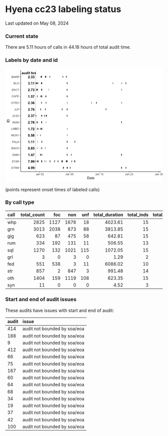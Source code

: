 # Hyena cc23 labeling status
Last updated on May 08, 2024

### Current state

There are 5.11 hours of calls in 44.18 hours of total audit time.

### Labels by date and id

![](label_status_files/figure-commonmark/by%20date%20and%20individual-1.png)

(points represent onset times of labeled calls)

### By call type

| call | total_count |  foc |  non | unf | total_duration | total_inds | total_audits |
|:-----|------------:|-----:|-----:|----:|---------------:|-----------:|-------------:|
| whp  |        2825 | 1127 | 1676 |  18 |        4023.61 |         15 |          149 |
| grn  |        3013 | 2038 |  873 |  88 |        3813.85 |         15 |          128 |
| gig  |         623 |   87 |  475 |  58 |         642.81 |         15 |           72 |
| rum  |         334 |  192 |  131 |  11 |         506.55 |         13 |           50 |
| sql  |        1270 |  132 | 1021 | 115 |        1072.05 |         15 |           66 |
| grl  |           3 |    0 |    3 |   0 |           1.29 |          2 |            3 |
| fed  |         551 |  538 |    3 |  11 |        6086.02 |         10 |           17 |
| str  |         857 |    2 |  847 |   3 |         991.48 |         14 |           68 |
| oth  |        1404 |  159 | 1119 | 108 |         623.35 |         15 |          113 |
| syn  |          11 |    0 |    0 |   0 |           4.52 |          3 |            4 |

### Start and end of audit issues

These audits have issues with start and end of audit:

| audit | issue                        |
|:------|:-----------------------------|
| 414   | audit not bounded by soa/eoa |
| 188   | audit not bounded by soa/eoa |
| 9     | audit not bounded by soa/eoa |
| 412   | audit not bounded by soa/eoa |
| 66    | audit not bounded by soa/eoa |
| 75    | audit not bounded by soa/eoa |
| 167   | audit not bounded by soa/eoa |
| 60    | audit not bounded by soa/eoa |
| 64    | audit not bounded by soa/eoa |
| 68    | audit not bounded by soa/eoa |
| 34    | audit not bounded by soa/eoa |
| 19    | audit not bounded by soa/eoa |
| 37    | audit not bounded by soa/eoa |
| 42    | audit not bounded by soa/eoa |
| 100   | audit not bounded by soa/eoa |
